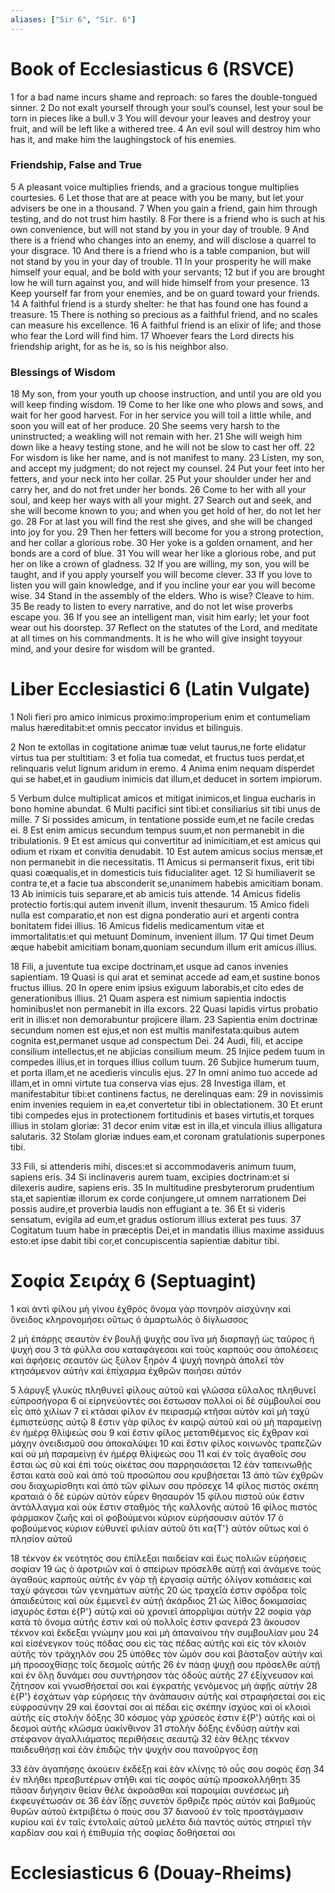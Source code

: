 ```yaml
---
aliases: ["Sir 6", "Sir. 6"]
---
```



# Book of Ecclesiasticus 6 (RSVCE)

1 for a bad name incurs shame and reproach: so fares the double-tongued sinner.
2 Do not exalt yourself through your soul’s counsel, lest your soul be torn in pieces like a bull.v
3 You will devour your leaves and destroy your fruit, and will be left like a withered tree.
4 An evil soul will destroy him who has it, and make him the laughingstock of his enemies.
### Friendship, False and True
5 A pleasant voice multiplies friends, and a gracious tongue multiplies courtesies.
6 Let those that are at peace with you be many, but let your advisers be one in a thousand.
7 When you gain a friend, gain him through testing, and do not trust him hastily.
8 For there is a friend who is such at his own convenience, but will not stand by you in your day of trouble.
9 And there is a friend who changes into an enemy, and will disclose a quarrel to your disgrace.
10 And there is a friend who is a table companion, but will not stand by you in your day of trouble.
11 In your prosperity he will make himself your equal, and be bold with your servants;
12 but if you are brought low he will turn against you, and will hide himself from your presence.
13 Keep yourself far from your enemies, and be on guard toward your friends.
14 A faithful friend is a sturdy shelter: he that has found one has found a treasure.
15 There is nothing so precious as a faithful friend, and no scales can measure his excellence.
16 A faithful friend is an elixir of life; and those who fear the Lord will find him.
17 Whoever fears the Lord directs his friendship aright, for as he is, so is his neighbor also.
### Blessings of Wisdom
18 My son, from your youth up choose instruction, and until you are old you will keep finding wisdom.
19 Come to her like one who plows and sows, and wait for her good harvest. For in her service you will toil a little while, and soon you will eat of her produce.
20 She seems very harsh to the uninstructed; a weakling will not remain with her.
21 She will weigh him down like a heavy testing stone, and he will not be slow to cast her off.
22 For wisdom is like her name, and is not manifest to many.
23 Listen, my son, and accept my judgment; do not reject my counsel.
24 Put your feet into her fetters, and your neck into her collar.
25 Put your shoulder under her and carry her, and do not fret under her bonds.
26 Come to her with all your soul, and keep her ways with all your might.
27 Search out and seek, and she will become known to you; and when you get hold of her, do not let her go.
28 For at last you will find the rest she gives, and she will be changed into joy for you.
29 Then her fetters will become for you a strong protection, and her collar a glorious robe.
30 Her yoke is a golden ornament, and her bonds are a cord of blue.
31 You will wear her like a glorious robe, and put her on like a crown of gladness.
32 If you are willing, my son, you will be taught, and if you apply yourself you will become clever.
33 If you love to listen you will gain knowledge, and if you incline your ear you will become wise.
34 Stand in the assembly of the elders. Who is wise? Cleave to him.
35 Be ready to listen to every narrative, and do not let wise proverbs escape you.
36 If you see an intelligent man, visit him early; let your foot wear out his doorstep.
37 Reflect on the statutes of the Lord, and meditate at all times on his commandments. It is he who will give insight toyyour mind, and your desire for wisdom will be granted.


# Liber Ecclesiastici 6 (Latin Vulgate)

1 Noli fieri pro amico inimicus proximo:improperium enim et contumeliam malus hæreditabit:et omnis peccator invidus et bilinguis.

2 Non te extollas in cogitatione animæ tuæ velut taurus,ne forte elidatur virtus tua per stultitiam:
3 et folia tua comedat, et fructus tuos perdat,et relinquaris velut lignum aridum in eremo.
4 Anima enim nequam disperdet qui se habet,et in gaudium inimicis dat illum,et deducet in sortem impiorum.

5 Verbum dulce multiplicat amicos et mitigat inimicos,et lingua eucharis in bono homine abundat.
6 Multi pacifici sint tibi:et consiliarius sit tibi unus de mille.
7 Si possides amicum, in tentatione posside eum,et ne facile credas ei.
8 Est enim amicus secundum tempus suum,et non permanebit in die tribulationis.
9 Et est amicus qui convertitur ad inimicitiam,et est amicus qui odium et rixam et convitia denudabit.
10 Est autem amicus socius mensæ,et non permanebit in die necessitatis.
11 Amicus si permanserit fixus, erit tibi quasi coæqualis,et in domesticis tuis fiducialiter aget.
12 Si humiliaverit se contra te,et a facie tua absconderit se,unanimem habebis amicitiam bonam.
13 Ab inimicis tuis separare,et ab amicis tuis attende.
14 Amicus fidelis protectio fortis:qui autem invenit illum, invenit thesaurum.
15 Amico fideli nulla est comparatio,et non est digna ponderatio auri et argenti contra bonitatem fidei illius.
16 Amicus fidelis medicamentum vitæ et immortalitatis:et qui metuunt Dominum, invenient illum.
17 Qui timet Deum æque habebit amicitiam bonam,quoniam secundum illum erit amicus illius.

18 Fili, a juventute tua excipe doctrinam,et usque ad canos invenies sapientiam.
19 Quasi is qui arat et seminat accede ad eam,et sustine bonos fructus illius.
20 In opere enim ipsius exiguum laborabis,et cito edes de generationibus illius.
21 Quam aspera est nimium sapientia indoctis hominibus!et non permanebit in illa excors.
22 Quasi lapidis virtus probatio erit in illis:et non demorabuntur projicere illam.
23 Sapientia enim doctrinæ secundum nomen est ejus,et non est multis manifestata:quibus autem cognita est,permanet usque ad conspectum Dei.
24 Audi, fili, et accipe consilium intellectus,et ne abjicias consilium meum.
25 Injice pedem tuum in compedes illius,et in torques illius collum tuum.
26 Subjice humerum tuum, et porta illam,et ne acedieris vinculis ejus.
27 In omni animo tuo accede ad illam,et in omni virtute tua conserva vias ejus.
28 Investiga illam, et manifestabitur tibi:et continens factus, ne derelinquas eam:
29 in novissimis enim invenies requiem in ea,et convertetur tibi in oblectationem.
30 Et erunt tibi compedes ejus in protectionem fortitudinis et bases virtutis,et torques illius in stolam gloriæ:
31 decor enim vitæ est in illa,et vincula illius alligatura salutaris.
32 Stolam gloriæ indues eam,et coronam gratulationis superpones tibi.

33 Fili, si attenderis mihi, disces:et si accommodaveris animum tuum, sapiens eris.
34 Si inclinaveris aurem tuam, excipies doctrinam:et si dilexeris audire, sapiens eris.
35 In multitudine presbyterorum prudentium sta,et sapientiæ illorum ex corde conjungere,ut omnem narrationem Dei possis audire,et proverbia laudis non effugiant a te.
36 Et si videris sensatum, evigila ad eum,et gradus ostiorum illius exterat pes tuus.
37 Cogitatum tuum habe in præceptis Dei,et in mandatis illius maxime assiduus esto:et ipse dabit tibi cor,et concupiscentia sapientiæ dabitur tibi.


# Σοφία Σειράχ 6 (Septuagint)

1 καὶ ἀντὶ φίλου μὴ γίνου ἐχθρός ὄνομα γὰρ πονηρὸν αἰσχύνην καὶ ὄνειδος κληρονομήσει οὕτως ὁ ἁμαρτωλὸς ὁ δίγλωσσος

2 μὴ ἐπάρῃς σεαυτὸν ἐν βουλῇ ψυχῆς σου ἵνα μὴ διαρπαγῇ ὡς ταῦρος ἡ ψυχή σου
3 τὰ φύλλα σου καταφάγεσαι καὶ τοὺς καρπούς σου ἀπολέσεις καὶ ἀφήσεις σεαυτὸν ὡς ξύλον ξηρόν
4 ψυχὴ πονηρὰ ἀπολεῖ τὸν κτησάμενον αὐτὴν καὶ ἐπίχαρμα ἐχθρῶν ποιήσει αὐτόν

5 λάρυγξ γλυκὺς πληθυνεῖ φίλους αὐτοῦ καὶ γλῶσσα εὔλαλος πληθυνεῖ εὐπροσήγορα
6 οἱ εἰρηνεύοντές σοι ἔστωσαν πολλοί οἱ δὲ σύμβουλοί σου εἷς ἀπὸ χιλίων
7 εἰ κτᾶσαι φίλον ἐν πειρασμῷ κτῆσαι αὐτὸν καὶ μὴ ταχὺ ἐμπιστεύσῃς αὐτῷ
8 ἔστιν γὰρ φίλος ἐν καιρῷ αὐτοῦ καὶ οὐ μὴ παραμείνῃ ἐν ἡμέρᾳ θλίψεώς σου
9 καὶ ἔστιν φίλος μετατιθέμενος εἰς ἔχθραν καὶ μάχην ὀνειδισμοῦ σου ἀποκαλύψει
10 καὶ ἔστιν φίλος κοινωνὸς τραπεζῶν καὶ οὐ μὴ παραμείνῃ ἐν ἡμέρᾳ θλίψεώς σου
11 καὶ ἐν τοῖς ἀγαθοῖς σου ἔσται ὡς σὺ καὶ ἐπὶ τοὺς οἰκέτας σου παρρησιάσεται
12 ἐὰν ταπεινωθῇς ἔσται κατὰ σοῦ καὶ ἀπὸ τοῦ προσώπου σου κρυβήσεται
13 ἀπὸ τῶν ἐχθρῶν σου διαχωρίσθητι καὶ ἀπὸ τῶν φίλων σου πρόσεχε
14 φίλος πιστὸς σκέπη κραταιά ὁ δὲ εὑρὼν αὐτὸν εὗρεν θησαυρόν
15 φίλου πιστοῦ οὐκ ἔστιν ἀντάλλαγμα καὶ οὐκ ἔστιν σταθμὸς τῆς καλλονῆς αὐτοῦ
16 φίλος πιστὸς φάρμακον ζωῆς καὶ οἱ φοβούμενοι κύριον εὑρήσουσιν αὐτόν
17 ὁ φοβούμενος κύριον εὐθυνεῖ φιλίαν αὐτοῦ ὅτι κα{T'} αὐτὸν οὕτως καὶ ὁ πλησίον αὐτοῦ

18 τέκνον ἐκ νεότητός σου ἐπίλεξαι παιδείαν καὶ ἕως πολιῶν εὑρήσεις σοφίαν
19 ὡς ὁ ἀροτριῶν καὶ ὁ σπείρων πρόσελθε αὐτῇ καὶ ἀνάμενε τοὺς ἀγαθοὺς καρποὺς αὐτῆς ἐν γὰρ τῇ ἐργασίᾳ αὐτῆς ὀλίγον κοπιάσεις καὶ ταχὺ φάγεσαι τῶν γενημάτων αὐτῆς
20 ὡς τραχεῖά ἐστιν σφόδρα τοῖς ἀπαιδεύτοις καὶ οὐκ ἐμμενεῖ ἐν αὐτῇ ἀκάρδιος
21 ὡς λίθος δοκιμασίας ἰσχυρὸς ἔσται ἐ{P'} αὐτῷ καὶ οὐ χρονιεῖ ἀπορρῖψαι αὐτήν
22 σοφία γὰρ κατὰ τὸ ὄνομα αὐτῆς ἐστιν καὶ οὐ πολλοῖς ἐστιν φανερά
23 ἄκουσον τέκνον καὶ ἔκδεξαι γνώμην μου καὶ μὴ ἀπαναίνου τὴν συμβουλίαν μου
24 καὶ εἰσένεγκον τοὺς πόδας σου εἰς τὰς πέδας αὐτῆς καὶ εἰς τὸν κλοιὸν αὐτῆς τὸν τράχηλόν σου
25 ὑπόθες τὸν ὦμόν σου καὶ βάσταξον αὐτὴν καὶ μὴ προσοχθίσῃς τοῖς δεσμοῖς αὐτῆς
26 ἐν πάσῃ ψυχῇ σου πρόσελθε αὐτῇ καὶ ἐν ὅλῃ δυνάμει σου συντήρησον τὰς ὁδοὺς αὐτῆς
27 ἐξίχνευσον καὶ ζήτησον καὶ γνωσθήσεταί σοι καὶ ἐγκρατὴς γενόμενος μὴ ἀφῇς αὐτήν
28 ἐ{P'} ἐσχάτων γὰρ εὑρήσεις τὴν ἀνάπαυσιν αὐτῆς καὶ στραφήσεταί σοι εἰς εὐφροσύνην
29 καὶ ἔσονταί σοι αἱ πέδαι εἰς σκέπην ἰσχύος καὶ οἱ κλοιοὶ αὐτῆς εἰς στολὴν δόξης
30 κόσμος γὰρ χρύσεός ἐστιν ἐ{P'} αὐτῆς καὶ οἱ δεσμοὶ αὐτῆς κλῶσμα ὑακίνθινον
31 στολὴν δόξης ἐνδύσῃ αὐτὴν καὶ στέφανον ἀγαλλιάματος περιθήσεις σεαυτῷ
32 ἐὰν θέλῃς τέκνον παιδευθήσῃ καὶ ἐὰν ἐπιδῷς τὴν ψυχήν σου πανοῦργος ἔσῃ

33 ἐὰν ἀγαπήσῃς ἀκούειν ἐκδέξῃ καὶ ἐὰν κλίνῃς τὸ οὖς σου σοφὸς ἔσῃ
34 ἐν πλήθει πρεσβυτέρων στῆθι καὶ τίς σοφός αὐτῷ προσκολλήθητι
35 πᾶσαν διήγησιν θείαν θέλε ἀκροᾶσθαι καὶ παροιμίαι συνέσεως μὴ ἐκφευγέτωσάν σε
36 ἐὰν ἴδῃς συνετόν ὄρθριζε πρὸς αὐτόν καὶ βαθμοὺς θυρῶν αὐτοῦ ἐκτριβέτω ὁ πούς σου
37 διανοοῦ ἐν τοῖς προστάγμασιν κυρίου καὶ ἐν ταῖς ἐντολαῖς αὐτοῦ μελέτα διὰ παντός αὐτὸς στηριεῖ τὴν καρδίαν σου καὶ ἡ ἐπιθυμία τῆς σοφίας δοθήσεταί σοι


# Ecclesiasticus 6 (Douay-Rheims)

